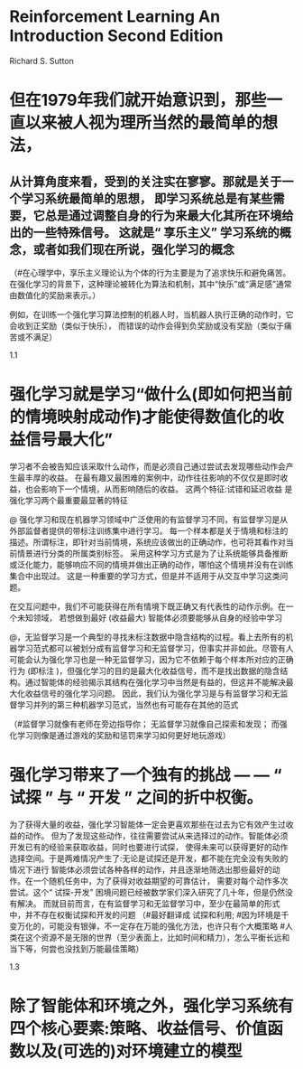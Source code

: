 # Reinforcement Learning An Introduction Second Edition
Richard S. Sutton

# 但在1979年我们就开始意识到，那些一直以来被人视为理所当然的最简单的想法，
从计算角度来看，受到的关注实在寥寥。那就是关于一个学习系统最简单的思想，
即学习系统总是有某些需要，它总是通过调整自身的行为来最大化其所在环境给出的一些特殊信号。 
这就是“ 享乐主义” 学习系统的概念，或者如我们现在所说，强化学习的概念
-----
（#在心理学中，享乐主义理论认为个体的行为主要是为了追求快乐和避免痛苦。
在强化学习的背景下，这种理论被转化为算法和机制，其中“快乐”或“满足感”通常由数值化的奖励来表示。）

例如，在训练一个强化学习算法控制的机器人时，当机器人执行正确的动作时，它会收到正奖励（类似于快乐），
而错误的动作会得到负奖励或没有奖励（类似于痛苦或不满足）


1.1

# 强化学习就是学习“做什么(即如何把当前的情境映射成动作)才能使得数值化的收益信号最大化”
学习者不会被告知应该采取什么动作，而是必须自己通过尝试去发现哪些动作会产生最丰厚的收益。
在最有趣又最困难的案例中，动作往往影响的不仅仅是即时收益，也会影响下一个情境，从而影响随后的收益。
这两个特征:试错和延迟收益 是强化学习两个最重要最显著的特征

@ 强化学习和现在机器学习领域中广泛使用的有监督学习不同，有监督学习是从外部监督者提供的带标注训练集中进行学习。
每一个样本都是关于情境和标注的描述。所谓标注，即针对当前情境，系统应该做出的正确动作，也可将其看作对当前情景进行分类的所属类别标签。
采用这种学习方式是为了让系统能够具备推断或泛化能力，能够响应不同的情境并做出正确的动作，哪怕这个情境并没有在训练集合中出现过。
这是一种重要的学习方式，但是并不适用于从交互中学习这类问题。

在交互问题中，我们不可能获得在所有情境下既正确又有代表性的动作示例。在一个未知领域，
若想做到最好 (收益最大) 智能体必须要能够从自身的经验中学习

@，无监督学习是一个典型的寻找未标注数据中隐含结构的过程。看上去所有的机器学习范式都可以被划分成有监督学习和无监督学习，但事实并非如此。尽管有人可能会认为强化学习也是一种无监督学习，因为它不依赖于每个样本所对应的正确行为 (即标注 )，但强化学习的目的是最大化收益信号，而不是找出数据的隐含结构。通过智能体的经验揭示其结构在强化学习中当然是有益的，但这并不能解决最大化收益信号的强化学习问题。
因此，我们认为强化学习是与有监督学习和无监督学习并列的第三种机器学习范式，当然也有可能存在其他的范式

（#监督学习就像有老师在旁边指导你；
无监督学习就像自己探索和发现；
而强化学习则像是通过游戏的奖励和惩罚来学习如何更好地玩游戏）


# 强化学习带来了一个独有的挑战 — — “ 试探 ” 与 “ 开发 ” 之间的折中权衡。
为了获得大量的收益，强化学习智能体一定会更喜欢那些在过去为它有效产生过收益的动作。
但为了发现这些动作，往往需要尝试从来选择过的动作。智能体必须开发已有的经验来获取收益，同时也要进行试探，
使得未来可以获得更好的动作选择空间。于是两难情况产生了:无论是试探还是开发，都不能在完全没有失败的情况下进行
智能体必须尝试各种各样的动作，并且逐渐地筛选出那些最好的动作。在一个随机任务中，为了获得对收益期望的可靠估计，
需要对每个动作多次尝试。这个“ 试探-开发” 困境问题已经被数学家们深入研究了几十年，但是仍然没有解决。
而就目前而言，在有监督学习和无监督学习中，至少在最简单的形式中，并不存在权衡试探和开发的问题
（#最好翻译成 试探和利用; 
#因为环境是千变万化的，可能没有银弹，不一定存在万能的强化方法，也许只有个大概策略
#人类在这个资源不是无限的世界（至少表面上，比如时间和精力），怎么平衡长远和当下等，何尝也没找到万能最佳策略）

1.3

# 除了智能体和环境之外，强化学习系统有四个核心要素:策略、收益信号、价值函数以及(可选的)对环境建立的模型













